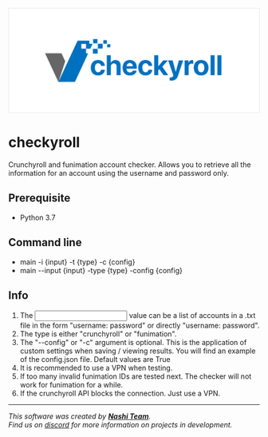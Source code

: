 ![Alt Text](https://github.com/hyugogirubato/checkyroll/blob/main/banner.png)

# checkyroll
Crunchyroll and funimation account checker. Allows you to retrieve all the information for an account using the username and password only.

## Prerequisite
 - Python 3.7
 
 ## Command line
 - main -i {input} -t {type} -c {config}
 - main --input {input} -type {type} -config {config}
  
## Info
1) The <input> value can be a list of accounts in a .txt file in the form "username: password" or directly "username: password".
2) The type is either "crunchyroll" or "funimation".
3) The "--config" or "-c" argument is optional. This is the application of custom settings when saving / viewing results. You will find an example of the config.json file. Default values are True
4) It is recommended to use a VPN when testing.
5) If too many invalid funimation IDs are tested next. The checker will not work for funimation for a while.
6) If the crunchyroll API blocks the connection. Just use a VPN.
 
 -----------------
 *This software was created by [__Nashi Team__](https://discord.com/invite/g6JzYbh).  
Find us on [discord](https://discord.com/invite/g6JzYbh) for more information on projects in development.*
 
 
